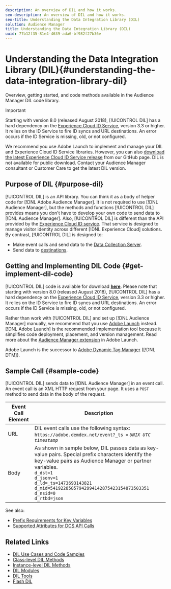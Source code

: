 ```yaml
---
description: An overview of DIL and how it works.
seo-description: An overview of DIL and how it works.
seo-title: Understanding the Data Integration Library (DIL)
solution: Audience Manager
title: Understanding the Data Integration Library (DIL)
uuid: 77b12f35-81e4-4639-ada6-bf982f27b36e
---
```


# Understanding the Data Integration Library (DIL){#understanding-the-data-integration-library-dil}

Overview, getting started, and code methods available in the Audience Manager DIL code library.

>[!IMPORTANT]
>
>Starting with version 8.0 (released August 2018), [!UICONTROL DIL] has a hard dependency on the [Experience Cloud ID Service](https://marketing.adobe.com/resources/help/en_US/mcvid/), version 3.3 or higher. It relies on the ID Service to fire ID syncs and URL destinations. An error occurs if the ID Service is missing, old, or not configured. 
>
>We recommend you use Adobe Launch to implement and manage your DIL and Experience Cloud ID Service libraries. However, you can also [download the latest Experience Cloud ID Service release](https://github.com/Adobe-Marketing-Cloud/id-service/releases) from our GitHub page. DIL is not available for public download. Contact your Audience Manager consultant or Customer Care to get the latest DIL version.


## Purpose of DIL {#purpose-dil}

[!UICONTROL DIL] is an API library. You can think it as a body of helper code for [!DNL Adobe Audience Manager]. It is not required to use [!DNL Audience Manager], but the methods and functions [!UICONTROL DIL] provides means you don't have to develop your own code to send data to [!DNL Audience Manager]. Also, [!UICONTROL DIL] is different than the API provided by the [Experience Cloud ID service](https://marketing.adobe.com/resources/help/en_US/mcvid/). That service is designed to manage visitor identity across different [!DNL Experience Cloud] solutions. By contrast, [!UICONTROL DIL] is designed to:

* Make event calls and send data to the [Data Collection Server](../reference/system-components/components-data-collection.md). 
* Send data to [destinations](../features/destinations/destinations.md).

## Getting and Implementing DIL Code {#get-implement-dil-code}

[!UICONTROL DIL] code is available for download **[here](https://github.com/Adobe-Marketing-Cloud/dil/releases)**. Please note that starting with version 8.0 (released August 2018), [!UICONTROL DIL] has a hard dependency on the [Experience Cloud ID Service](https://marketing.adobe.com/resources/help/en_US/mcvid/), version 3.3 or higher. It relies on the ID Service to fire ID syncs and URL destinations. An error occurs if the ID Service is missing, old, or not configured.

Rather than work with [!UICONTROL DIL] and set up [!DNL Audience Manager] manually, we recommend that you use [Adobe Launch](https://docs.adobelaunch.com/) instead. [!DNL Adobe Launch] is the recommended implementation tool because it simplifies code deployment, placement, and version management. Read more about the [Audience Manager extension](https://docs.adobelaunch.com/extension-reference/web/adobe-audience-manager-extension) in Adobe Launch.

Adobe Launch is the successor to [Adobe Dynamic Tag Manager](https://marketing.adobe.com/resources/help/en_US/dtm/c_overview.html) ([!DNL DTM]).

## Sample Call {#sample-code}

[!UICONTROL DIL] sends data to [!DNL Audience Manager] in an event call. An event call is an XML HTTP request from your page. It uses a `POST` method to send data in the body of the request.

| Event Call Element | Description |
|--- |--- |
|URL|DIL event calls use the following syntax: `https://adobe.demdex.net/event?_ts =` *`UNIX UTC timestamp`*|
|Body|As shown in sample below,  DIL passes data as key-value pairs. Special prefix characters identify the key-value pairs as Audience Manager or partner variables.<br>`d_dst=1`<br>`d_jsonv=1`<br>`d_ld=_ts=1473693143821`<br>`d_mid=54192285857942994142875423154873503351`<br>`d_nsid=0`<br>`d_rtbd=json`<br>|

See also:
* [Prefix Requirements for Key Variables](../features/traits/trait-variable-prefixes.md)
* [Supported Attributes for DCS API Calls](../api/dcs-intro/dcs-api-reference/dcs-keys.md)
  
## Related Links

* [DIL Use Cases and Code Samples](/help/using/dil/dil-use-cases.md)
* [Class-level DIL Methods](/help/using/dil/dil-class-overview/dil-class-overview.md)
* [Instance-level DIL Methods](/help/using/dil/dil-instance-methods.md)
* [DIL Modules](/help/using/dil/dil-modules.md)
* [DIL Tools](/help/using/dil/dil-tools.md)
* [Flash DIL](/help/using/dil/dil-flash.md)